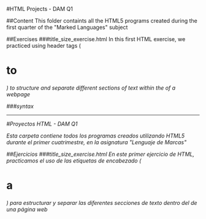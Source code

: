 #HTML Projects - DAM Q1


##Content
This folder containts all the HTML5 programs created during the first quarter of the "Marked Languages" subject

##Exercises
###title_size_exercise.html
In this first HTML exercise, we practiced using header tags (<h1> to <h6>) to structure and separate different sections of text within the <body> of a webpage

###syntax

-----------

#Proyectos HTML - DAM Q1

Esta carpeta contiene todos los programas creados utilizando HTML5 durante el primer cuatrimestre, en la asignatura "Lenguaje de Marcas"

##Ejercicios
###title_size_exercise.html
En este primer ejercicio de HTML, practicamos el uso de las etiquetas de encabezado (<h1> a <h6>) para estructurar y separar las diferentes secciones de texto dentro del <body> de una página web



